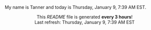 My name is Tanner and today is Thursday, January 9, 7:39 AM EST.

<p align="center">This <i>README</i> file is generated <b>every 3 hours</b>!</br>Last refresh: Thursday, January 9, 7:39 AM EST<br /></p>
